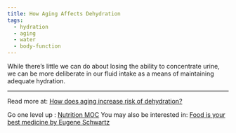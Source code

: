 ```yaml
---
title: How Aging Affects Dehydration
tags:
  - hydration
  - aging
  - water
  - body-function
---
```


While there’s little we can do about losing the ability to concentrate urine, we can be more deliberate in our fluid intake as a means of maintaining adequate hydration.

----

Read more at: [How does aging increase risk of dehydration?](https://peterattiamd.com/hydration-in-the-elderly/?utm_source=weekly-newsletter&utm_medium=email&utm_campaign=230813-NL-hydrationintheelderly&utm_content=230813-NL-hydrationintheelderly-email-nonsubs&mc_cid=32fdf3fa78)

Go one level up : [Nutrition MOC](Nutrition%20MOC)
You may also be interested in: [Food is your best medicine by Eugene Schwartz](Notes/Food%20is%20your%20best%20medicine%20by%20Eugene%20Schwartz.md)